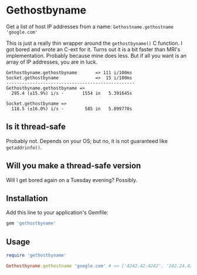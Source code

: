 # Gethostbyname

Get a list of host IP addresses from a name: `Gethostname.gethostname
'google.com'`

This is just a really thin wrapper around the `gethostbyname()` C function. I
got bored and wrote an C-ext for it. Turns out it is a bit faster than MRI's
implementation. Probably because mine does less. But if all you want is an
array of IP addresses, you are in luck.

```
Gethostbyname.gethostbyname       => 111 i/100ms
Socket.gethostbyname              =>  15 i/100ms
-------------------------------------------------
Gethostbyname.gethostbyname =>
  295.4 (±15.9%) i/s -       1554 in   5.391645s

Socket.gethostbyname =>
  118.5 (±16.0%) i/s -        585 in   5.099770s
```

## Is it thread-safe

Probably not. Depends on your OS; but no, it is not guaranteed like `getaddrinfo()`.

## Will you make a thread-safe version

Will I get bored again on a Tuesday evening? Possibly.

## Installation

Add this line to your application's Gemfile:

```ruby
gem 'gethostbyname'
```

## Usage

```ruby
require 'gethostbyname'

Gethostbyname.gethostname 'google.com' # => ['4242.42.4242', '242.24.42']
```
